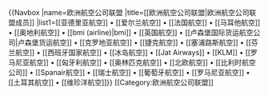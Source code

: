 {{Navbox
|name=欧洲航空公司联盟
|title=[[欧洲航空公司联盟|欧洲航空公司联盟成员]]
|list1=[[亚德里亚航空]] • [[爱尔兰航空]] • [[法国航空]] • [[马耳他航空]] • [[奥地利航空]] • [[bmi (airline)|bmi]] • [[英国航空]] • [[卢森堡国际货运航空公司|卢森堡货运航空]] •  [[克罗地亚航空]] • [[捷克航空]] • [[塞浦路斯航空]] • [[芬兰航空]] • [[西班牙国家航空]] • [[冰岛航空]] • [[Jat Airways]] • [[KLM]] • [[罗马尼亚航空]] • [[匈牙利航空]] • [[奥林匹克航空]] • [[北欧航空]] • [[比利时航空公司]] • [[Spanair航空]] • [[瑞士航空]] • [[葡萄牙航空]] • [[罗马尼亚航空]] • [[土耳其航空]] • [[维珍洋航空]]}}
<noinclude>
[[Category:欧洲航空公司联盟]]
</noinclude>